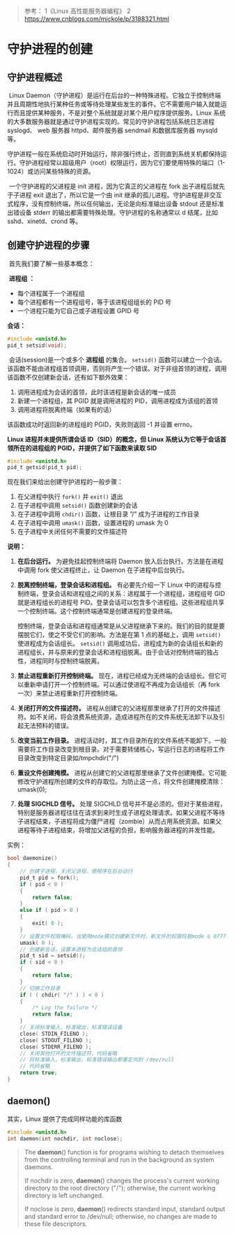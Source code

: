 > 参考：
> 1《Linux 高性能服务器编程》
> 2 https://www.cnblogs.com/mickole/p/3188321.html



# 守护进程的创建



## 守护进程概述

​		Linux Daemon（守护进程）是运行在后台的一种特殊进程。它独立于控制终端并且周期性地执行某种任务或等待处理某些发生的事件。它不需要用户输入就能运行而且提供某种服务，不是对整个系统就是对某个用户程序提供服务。Linux 系统的大多数服务器就是通过守护进程实现的。常见的守护进程包括系统日志进程 syslogd、 web 服务器 httpd、邮件服务器 sendmail 和数据库服务器 mysqld 等。

​		守护进程一般在系统启动时开始运行，除非强行终止，否则直到系统关机都保持运行。守护进程经常以超级用户（root）权限运行，因为它们要使用特殊的端口（1-1024）或访问某些特殊的资源。

​		一个守护进程的父进程是 init 进程，因为它真正的父进程在 fork 出子进程后就先于子进程 exit 退出了，所以它是一个由 init 继承的孤儿进程。守护进程是非交互式程序，没有控制终端，所以任何输出，无论是向标准输出设备 stdout 还是标准出错设备 stderr 的输出都需要特殊处理。守护进程的名称通常以 d 结尾，比如 sshd、xinetd、crond 等。



## 创建守护进程的步骤

​		首先我们要了解一些基本概念：

​		**进程组 ：**

* 每个进程属于一个进程组
* 每个进程都有一个进程组号，等于该进程组组长的 PID 号
* 一个进程只能为它自己或子进程设置 GPID 号

**会话：**

``` c
#include <unistd.h>
pid_t setsid(void);
```

​		会话(session)是一个或多个 **进程组** 的集合。 `setsid()` 函数可以建立一个会话。该函数不能由进程组首领调用，否则将产生一个错误。对于非组首领的进程，调用该函数不仅创建新会话，还有如下额外效果：

1. 调用进程成为会话的首领，此时该进程是新会话的唯一成员
2. 新建一个进程组，其 PGID 就是调用进程的 PID，调用进程成为该组的首领
3. 调用进程将脱离终端（如果有的话）

该函数成功时返回新的进程组的 PGID，失败则返回 -1 并设置 errno。

**Linux 进程并未提供所谓会话 ID（SID）的概念，但 Linux 系统认为它等于会话首领所在的进程组的 PGID，并提供了如下函数来读取 SID**

``` c
#include <unistd.h>
pid_t getsid(pid_t pid);
```

现在我们来给出创建守护进程的一般步骤：

1. 在父进程中执行 `fork()` 并 `exit()` 退出
2. 在子进程中调用 `setsid()` 函数创建新的会话
3. 在子进程中调用 `chdir()` 函数，让根目录 ”/” 成为子进程的工作目录
4. 在子进程中调用 `umask()` 函数，设置进程的 umask 为 0
5. 在子进程中关闭任何不需要的文件描述符

**说明：**

1. **在后台运行。** 为避免挂起控制终端将 Daemon 放入后台执行。方法是在进程中调用 fork 使父进程终止，让 Daemon 在子进程中后台执行。
2. **脱离控制终端，登录会话和进程组。** 有必要先介绍一下 Linux 中的进程与控制终端，登录会话和进程组之间的关系：进程属于一个进程组，进程组号 GID 就是进程组长的进程号 PID。登录会话可以包含多个进程组。这些进程组共享一个控制终端。这个控制终端通常是创建进程的登录终端。

    控制终端，登录会话和进程组通常是从父进程继承下来的。我们的目的就是要摆脱它们，使之不受它们的影响。方法是在第 1 点的基础上，调用 `setsid()` 使进程成为会话组长。 `setsid()` 调用成功后，进程成为新的会话组长和新的进程组长，并与原来的登录会话和进程组脱离。由于会话对控制终端的独占性，进程同时与控制终端脱离。

3. **禁止进程重新打开控制终端。** 现在，进程已经成为无终端的会话组长。但它可以重新申请打开一个控制终端。可以通过使进程不再成为会话组长（再 fork 一次）来禁止进程重新打开控制终端。
4. **关闭打开的文件描述符。** 进程从创建它的父进程那里继承了打开的文件描述符。如不关闭，将会浪费系统资源，造成进程所在的文件系统无法卸下以及引起无法预料的错误。
5. **改变当前工作目录。** 进程活动时，其工作目录所在的文件系统不能卸下。一般需要将工作目录改变到根目录。对于需要转储核心，写运行日志的进程将工作目录改变到特定目录如/tmpchdir("/")
6. **重设文件创建掩模。** 进程从创建它的父进程那里继承了文件创建掩模。它可能修改守护进程所创建的文件的存取位。为防止这一点，将文件创建掩模清除：umask(0);
7. **处理 SIGCHLD 信号。** 处理 SIGCHLD 信号并不是必须的。但对于某些进程，特别是服务器进程往往在请求到来时生成子进程处理请求。如果父进程不等待子进程结束，子进程将成为僵尸进程（zombie）从而占用系统资源。如果父进程等待子进程结束，将增加父进程的负担，影响服务器进程的并发性能。

实例：

``` c
bool daemonize()
{
    // 创建子进程，关闭父进程，使程序在后台运行
    pid_t pid = fork();
    if ( pid < 0 )
    {
        return false;
    }
    else if ( pid > 0 )
    {
        exit( 0 );
    }
	// 设置文件权限掩码，当使用mode模式创建新文件时，新文件的权限将是mode & 0777
    umask( 0 );
	// 创建新会话，设置本进程为会话组的首领
    pid_t sid = setsid();
    if ( sid < 0 )
    {
        return false;
    }
	// 切换工作目录
    if ( ( chdir( "/" ) ) < 0 )
    {
        /* Log the failure */
        return false;
    }
	// 关闭标准输入，标准输出，标准错误设备
    close( STDIN_FILENO );
    close( STDOUT_FILENO );
    close( STDERR_FILENO );
    // 关闭其他打开的文件描述符，代码省略
	// 将标准输入，标准输出，标准错误输出都重定向到 /dev/null
    // 代码省略
    return true;
}
```



## daemon()

其实，Linux 提供了完成同样功能的库函数

``` c
#include <unistd.h>
int daemon(int nochdir, int noclose);
```



> The **daemon**() function is for programs wishing to detach themselves from the controlling terminal and run in the background as system daemons. 
>
> If  nochdir  is zero, **daemon**() changes the process's current working directory to the root directory ("/"); otherwise, the current working directory is left unchanged. 
>
> If noclose is zero, **daemon**() redirects standard input, standard output and standard error to /dev/null; otherwise, no changes are made to  these  file  descriptors.
